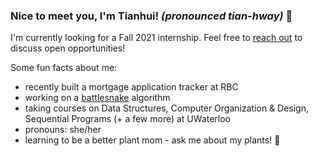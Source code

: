 ### Nice to meet you, I'm Tianhui! *(pronounced tian-hway)* 👋


I'm currently looking for a Fall 2021 internship. Feel free to [reach out](mailto:tianhui.yang@uwaterloo.ca) to discuss open opportunities!

Some fun facts about me:
- recently built a mortgage application tracker at RBC
- working on a [battlesnake](https://play.battlesnake.com/) algorithm
- taking courses on Data Structures, Computer Organization & Design, Sequential Programs (+ a few more) at UWaterloo
- pronouns: she/her
- learning to be a better plant mom - ask me about my plants! 🌱

<!--
**TianhuiYang/TianhuiYang** is a ✨ _special_ ✨ repository because its `README.md` (this file) appears on your GitHub profile.

Here are some ideas to get you started:

- 🔭 I’m currently working on ...
- 🌱 I’m currently learning ...
- 👯 I’m looking to collaborate on ...
- 🤔 I’m looking for help with ...
- 💬 Ask me about ...
- 📫 How to reach me: ...
- 😄 Pronouns: ...
- ⚡ Fun fact: ...
-->
